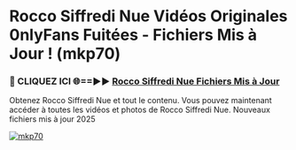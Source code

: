 # Rocco Siffredi Nue Vidéos Originales 0nlyFans Fuitées - Fichiers Mis à Jour ! (mkp70)

<h3>🔴 CLIQUEZ ICI 🌐==►► <a href="https://tinyurl.com/2pmr4ezf" rel="nofollow">Rocco Siffredi Nue Fichiers Mis à Jour</a></h3>

Obtenez Rocco Siffredi Nue et tout le contenu. Vous pouvez maintenant accéder à toutes les vidéos et photos de Rocco Siffredi Nue. Nouveaux fichiers mis à jour 2025

[![mkp70](https://i.imgur.com/6SNvagu.gif)](https://tinyurl.com/2pmr4ezf)
